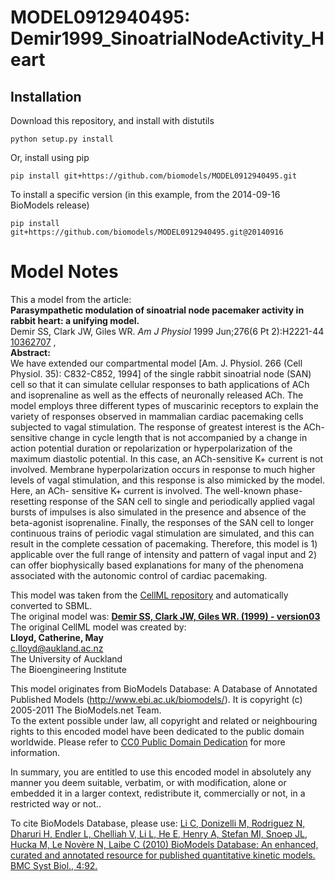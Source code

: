 # MODEL0912940495: Demir1999_SinoatrialNodeActivity_Heart

## Installation

Download this repository, and install with distutils

`python setup.py install`

Or, install using pip

`pip install git+https://github.com/biomodels/MODEL0912940495.git`

To install a specific version (in this example, from the 2014-09-16 BioModels release)

`pip install git+https://github.com/biomodels/MODEL0912940495.git@20140916`


# Model Notes


This a model from the article:  
**Parasympathetic modulation of sinoatrial node pacemaker activity in rabbit heart: a unifying model.**   
Demir SS, Clark JW, Giles WR. _Am J Physiol_ 1999 Jun;276(6 Pt 2):H2221-44
[10362707](http://www.ncbi.nlm.nih.gov/pubmed/10362707) ,  
**Abstract:**   
We have extended our compartmental model [Am. J. Physiol. 266 (Cell Physiol.
35): C832-C852, 1994] of the single rabbit sinoatrial node (SAN) cell so that
it can simulate cellular responses to bath applications of ACh and
isoprenaline as well as the effects of neuronally released ACh. The model
employs three different types of muscarinic receptors to explain the variety
of responses observed in mammalian cardiac pacemaking cells subjected to vagal
stimulation. The response of greatest interest is the ACh-sensitive change in
cycle length that is not accompanied by a change in action potential duration
or repolarization or hyperpolarization of the maximum diastolic potential. In
this case, an ACh-sensitive K+ current is not involved. Membrane
hyperpolarization occurs in response to much higher levels of vagal
stimulation, and this response is also mimicked by the model. Here, an ACh-
sensitive K+ current is involved. The well-known phase-resetting response of
the SAN cell to single and periodically applied vagal bursts of impulses is
also simulated in the presence and absence of the beta-agonist isoprenaline.
Finally, the responses of the SAN cell to longer continuous trains of periodic
vagal stimulation are simulated, and this can result in the complete cessation
of pacemaking. Therefore, this model is 1) applicable over the full range of
intensity and pattern of vagal input and 2) can offer biophysically based
explanations for many of the phenomena associated with the autonomic control
of cardiac pacemaking.

This model was taken from the [CellML
repository](http://www.cellml.org/models) and automatically converted to SBML.  
The original model was: [ **Demir SS, Clark JW, Giles WR. (1999) - version03**
](http://www.cellml.org/models/demir_clark_giles_1999_version03)  
The original CellML model was created by:  
**Lloyd, Catherine, May**   
c.lloyd@aukland.ac.nz  
The University of Auckland  
The Bioengineering Institute  

This model originates from BioModels Database: A Database of Annotated
Published Models (http://www.ebi.ac.uk/biomodels/). It is copyright (c)
2005-2011 The BioModels.net Team.  
To the extent possible under law, all copyright and related or neighbouring
rights to this encoded model have been dedicated to the public domain
worldwide. Please refer to [CC0 Public Domain
Dedication](http://creativecommons.org/publicdomain/zero/1.0/) for more
information.

In summary, you are entitled to use this encoded model in absolutely any
manner you deem suitable, verbatim, or with modification, alone or embedded it
in a larger context, redistribute it, commercially or not, in a restricted way
or not..  
  
To cite BioModels Database, please use: [Li C, Donizelli M, Rodriguez N,
Dharuri H, Endler L, Chelliah V, Li L, He E, Henry A, Stefan MI, Snoep JL,
Hucka M, Le Novère N, Laibe C (2010) BioModels Database: An enhanced, curated
and annotated resource for published quantitative kinetic models. BMC Syst
Biol., 4:92.](http://www.ncbi.nlm.nih.gov/pubmed/20587024)


